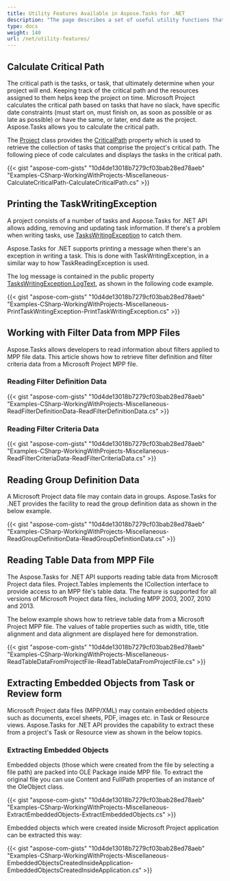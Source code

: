```yaml
---
title: Utility Features Available in Aspose.Tasks for .NET
description: "The page describes a set of useful utility functions that can be applied to project files using Aspose.Tasks for .NET. such as a critical path calculation, working with task filters and so on."
type: docs
weight: 140
url: /net/utility-features/
---
```


## **Calculate Critical Path**
The critical path is the tasks, or task, that ultimately determine when your project will end. Keeping track of the critical path and the resources assigned to them helps keep the project on time. Microsoft Project calculates the critical path based on tasks that have no slack, have specific date constraints (must start on, must finish on, as soon as possible or as late as possible) or have the same, or later, end date as the project. Aspose.Tasks allows you to calculate the critical path.

The [Project](https://apireference.aspose.com/tasks/net/aspose.tasks/project) class provides the [CriticalPath](https://apireference.aspose.com/tasks/net/aspose.tasks/project/properties/criticalpath) property which is used to retrieve the collection of tasks that comprise the project's critical path. The following piece of code calculates and displays the tasks in the critical path.

{{< gist "aspose-com-gists" "10d4de13018b7279cf03bab28ed78aeb" "Examples-CSharp-WorkingWithProjects-Miscellaneous-CalculateCriticalPath-CalculateCriticalPath.cs" >}}

## **Printing the TaskWritingException**
A project consists of a number of tasks and Aspose.Tasks for .NET API allows adding, removing and updating task information. If there's a problem when writing tasks, use [TasksWritingException](https://apireference.aspose.com/tasks/net/aspose.tasks/taskswritingexception) to catch them.

Aspose.Tasks for .NET supports printing a message when there's an exception in writing a task. This is done with TaskWritingException, in a similar way to how TaskReadingException is used.

The log message is contained in the public property [TasksWritingException.LogText](https://apireference.aspose.com/tasks/net/aspose.tasks/tasksloggedexception/properties/logtext), as shown in the following code example.

{{< gist "aspose-com-gists" "10d4de13018b7279cf03bab28ed78aeb" "Examples-CSharp-WorkingWithProjects-Miscellaneous-PrintTaskWritingException-PrintTaskWritingException.cs" >}}

## **Working with Filter Data from MPP Files**
Aspose.Tasks allows developers to read information about filters applied to MPP file data. This article shows how to retrieve filter definition and filter criteria data from a Microsoft Project MPP file.

### **Reading Filter Definition Data**
{{< gist "aspose-com-gists" "10d4de13018b7279cf03bab28ed78aeb" "Examples-CSharp-WorkingWithProjects-Miscellaneous-ReadFilterDefinitionData-ReadFilterDefinitionData.cs" >}}

### **Reading Filter Criteria Data**
{{< gist "aspose-com-gists" "10d4de13018b7279cf03bab28ed78aeb" "Examples-CSharp-WorkingWithProjects-Miscellaneous-ReadFilterCriteriaData-ReadFilterCriteriaData.cs" >}}

## **Reading Group Definition Data**
A Microsoft Project data file may contain data in groups. Aspose.Tasks for .NET provides the facility to read the group definition data as shown in the below example.

{{< gist "aspose-com-gists" "10d4de13018b7279cf03bab28ed78aeb" "Examples-CSharp-WorkingWithProjects-Miscellaneous-ReadGroupDefinitionData-ReadGroupDefinitionData.cs" >}}

## **Reading Table Data from MPP File**
The Aspose.Tasks for .NET API supports reading table data from Microsoft Project data files. Project.Tables implements the ICollection interface to provide access to an MPP file's table data. The feature is supported for all versions of Microsoft Project data files, including MPP 2003, 2007, 2010 and 2013.

The below example shows how to retrieve table data from a Microsoft Project MPP file. The values of table properties such as width, title, title alignment and data alignment are displayed here for demonstration.

{{< gist "aspose-com-gists" "10d4de13018b7279cf03bab28ed78aeb" "Examples-CSharp-WorkingWithProjects-Miscellaneous-ReadTableDataFromProjectFile-ReadTableDataFromProjectFile.cs" >}}

## **Extracting Embedded Objects from Task or Review form**
Microsoft Project data files (MPP/XML) may contain embedded objects such as documents, excel sheets, PDF, images etc. in Task or Resource views. Aspose.Tasks for .NET API provides the capability to extract these from a project's Task or Resource view as shown in the below topics.

### **Extracting Embedded Objects**
Embedded objects (those which were created from the file by selecting a file path) are packed into OLE Package inside MPP file. To extract the original file you can use Content and FullPath properties of an instance of the OleObject class.

{{< gist "aspose-com-gists" "10d4de13018b7279cf03bab28ed78aeb" "Examples-CSharp-WorkingWithProjects-Miscellaneous-ExtractEmbeddedObjects-ExtractEmbeddedObjects.cs" >}}

Embedded objects which were created inside Microsoft Project application can be extracted this way:

{{< gist "aspose-com-gists" "10d4de13018b7279cf03bab28ed78aeb" "Examples-CSharp-WorkingWithProjects-Miscellaneous-EmbeddedObjectsCreatedInsideApplication-EmbeddedObjectsCreatedInsideApplication.cs" >}}
